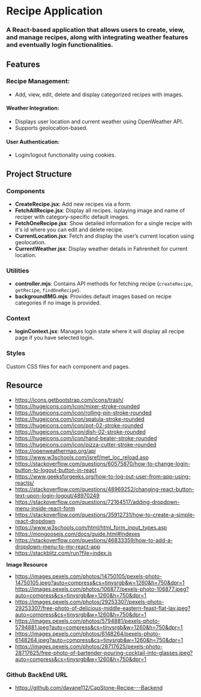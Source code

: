 # Recipe Application
### A React-based application that allows users to create, view, and manage recipes, along with integrating weather features and eventually login functionalities. 

## Features
### **Recipe Management**:
  - Add, view, edit, delete and display categorized recipes with images.
#### **Weather Integration**:
  - Displays user location and current weather using OpenWeather API.
  - Supports geolocation-based.
#### **User Authentication**:
  - Login/logout functionality using cookies.

## Project Structure
### Components
- **CreateRecipe.jsx**: Add new recipes via a form.
- **FetchAllRecipe.jsx**: Display all recipes. isplaying image and name of reciper with category-specific default images.
- **FetchOneRecipe.jsx**: Show detailed information for a single recipe with it's id where you can edit and delete recipe.
- **CurrentLocation.jsx**: Fetch and display the user’s current location using geolocation.
- **CurrentWeather.jsx**: Display weather details in Fahrenheit for current location.

### Utilities
- **controller.mjs**: Contains API methods for fetching recipe (`createRecipe`, `getRecipe`, `findOneRecipe`).
- **backgroundIMG.mjs**: Provides default images based on recipe categories if no image is provided.

### Context
- **loginContext.jsx**: Manages login state where it will display all recipe page if you have selected login.

### Styles
Custom CSS files for each component and pages.

## Resource
- https://icons.getbootstrap.com/icons/trash/
- https://hugeicons.com/icon/mixer-stroke-rounded
- https://hugeicons.com/icon/rolling-pin-stroke-rounded
- https://hugeicons.com/icon/spatula-stroke-rounded
- https://hugeicons.com/icon/pot-02-stroke-rounded
- https://hugeicons.com/icon/dish-02-stroke-rounded
- https://hugeicons.com/icon/hand-beater-stroke-rounded
- https://hugeicons.com/icon/pizza-cutter-stroke-rounded
- https://openweathermap.org/api
- https://www.w3schools.com/jsref/met_loc_reload.asp
- https://stackoverflow.com/questions/60575870/how-to-change-login-button-to-logout-button-in-react
- https://www.geeksforgeeks.org/how-to-log-out-user-from-app-using-reactjs/
- https://stackoverflow.com/questions/48969252/changing-react-button-text-upon-login-logout/48970249
- https://stackoverflow.com/questions/72164517/adding-dropdown-menu-inside-react-form
- https://stackoverflow.com/questions/35912731/how-to-create-a-simple-react-dropdown
- https://www.w3schools.com/html/html_form_input_types.asp
- https://mongoosejs.com/docs/guide.html#indexes
- https://stackoverflow.com/questions/46833359/how-to-add-a-dropdown-menu-to-my-react-app
- https://stackblitz.com/run?file=index.js

**Image Resource**
- https://images.pexels.com/photos/14750105/pexels-photo-14750105.jpeg?auto=compress&cs=tinysrgb&w=1260&h=750&dpr=1
https://images.pexels.com/photos/106877/pexels-photo-106877.jpeg?auto=compress&cs=tinysrgb&w=1260&h=750&dpr=1
- https://images.pexels.com/photos/29253307/pexels-photo-29253307/free-photo-of-delicious-middle-eastern-feast-flat-lay.jpeg?auto=compress&cs=tinysrgb&w=1260&h=750&dpr=1
- https://images.pexels.com/photos/5794881/pexels-photo-5794881.jpeg?auto=compress&cs=tinysrgb&w=1260&h=750&dpr=1
- https://images.pexels.com/photos/6148264/pexels-photo-6148264.jpeg?auto=compress&cs=tinysrgb&w=1260&h=750&dpr=1
- https://images.pexels.com/photos/28717625/pexels-photo-28717625/free-photo-of-bartender-pouring-cocktail-into-glasses.jpeg?auto=compress&cs=tinysrgb&w=1260&h=750&dpr=1

### Github BackEnd URL
- https://github.com/dayane112/CapStone-Recipe---Backend